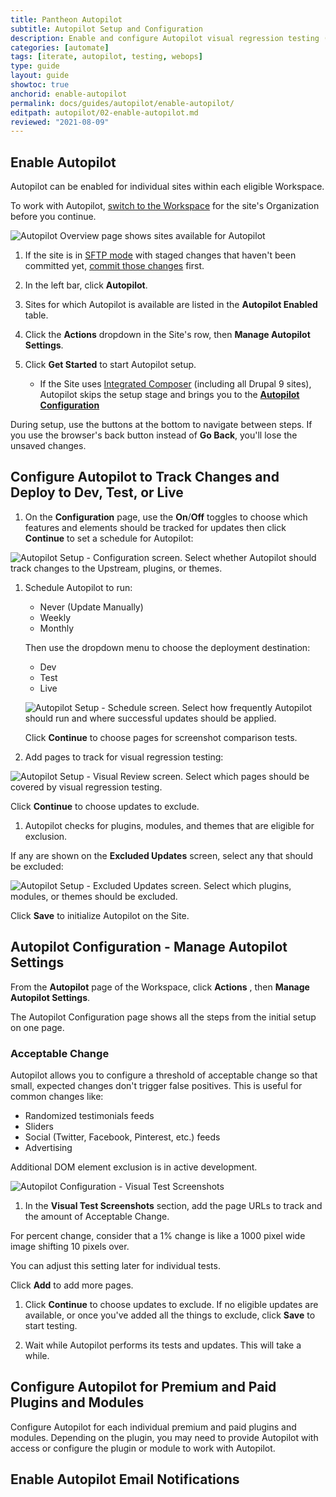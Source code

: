 ```yaml
---
title: Pantheon Autopilot
subtitle: Autopilot Setup and Configuration
description: Enable and configure Autopilot visual regression testing (VRT) for your WordPress or Drupal site.
categories: [automate]
tags: [iterate, autopilot, testing, webops]
type: guide
layout: guide
showtoc: true
anchorid: enable-autopilot
permalink: docs/guides/autopilot/enable-autopilot/
editpath: autopilot/02-enable-autopilot.md
reviewed: "2021-08-09"
---
```


## Enable Autopilot

Autopilot can be enabled for individual sites within each eligible Workspace.

To work with Autopilot, [switch to the Workspace](/guides/new-dashboard/workspaces#switch-between-workspaces) for the site's Organization before you continue.

![Autopilot Overview page shows sites available for Autopilot](../../../images/autopilot/autopilot-sites-overview.png)

1. If the site is in [SFTP mode](/sftp) with staged changes that haven't been committed yet, [commit those changes](/sftp#committing-sftp-changes) first.

1. In the left bar, click <i className="fa fa-robot"></i> **Autopilot**.

1. Sites for which Autopilot is available are listed in the **Autopilot Enabled** table.

1. Click the **Actions** <i className="fa fa-chevron-down fa-w-14"></i> dropdown in the Site's row, then **Manage Autopilot Settings**.

1. Click **Get Started** to start Autopilot setup.

   - If the Site uses [Integrated Composer](/integrated-composer) (including all Drupal 9 sites), Autopilot skips the setup stage and brings you to the [**Autopilot Configuration**](#autopilot-configuration---manage-autopilot-settings)

During setup, use the buttons at the bottom to navigate between steps. If you use the browser's back button instead of **Go Back**, you'll lose the unsaved changes.

## Configure Autopilot to Track Changes and Deploy to Dev, Test, or Live

1. On the **Configuration** page, use the **On**/**Off** toggles to choose which features and elements should be tracked for updates then click **Continue** to set a schedule for Autopilot:

  ![Autopilot Setup - Configuration screen. Select whether Autopilot should track changes to the Upstream, plugins, or themes.](../../../images/autopilot/autopilot-setup-configuration.png)

1. Schedule Autopilot to run:

   - Never (Update Manually)
   - Weekly
   - Monthly

   Then use the dropdown menu to choose the deployment destination:

   - Dev
   - Test
   - Live

   ![Autopilot Setup - Schedule screen. Select how frequently Autopilot should run and where successful updates should be applied.](../../../images/autopilot/autopilot-setup-schedule.png)

   Click **Continue** to choose pages for screenshot comparison tests.

1. Add pages to track for visual regression testing:

  ![Autopilot Setup - Visual Review screen. Select which pages should be covered by visual regression testing.](../../../images/autopilot/autopilot-setup-visual-review.png)

  Click **Continue** to choose updates to exclude.

1. Autopilot checks for plugins, modules, and themes that are eligible for exclusion.

  If any are shown on the **Excluded Updates** screen, select any that should be excluded:

   ![Autopilot Setup - Excluded Updates screen. Select which plugins, modules, or themes should be excluded.](../../../images/autopilot/autopilot-setup-excluded-updates.png)

  Click **Save** to initialize Autopilot on the Site.

## Autopilot Configuration - Manage Autopilot Settings

From the **<i className="fa fa-robot"></i> Autopilot** page of the Workspace, click **Actions** <i className="fa fa-chevron-down fa-w-14"></i>, then **Manage Autopilot Settings**.

The Autopilot Configuration page shows all the steps from the initial setup on one page.

### Acceptable Change

Autopilot allows you to configure a threshold of acceptable change so that small, expected changes don't trigger false positives. This is useful for common changes like:

- Randomized testimonials feeds
- Sliders
- Social (Twitter, Facebook, Pinterest, etc.) feeds
- Advertising

Additional DOM element exclusion is in active development.

![Autopilot Configuration - Visual Test Screenshots](../../../images/autopilot/autopilot-configuration-visual-test-screenshots.png)

1. In the **Visual Test Screenshots** section, add the page URLs to track and the amount of Acceptable Change.

  For percent change, consider that a 1% change is like a 1000 pixel wide image shifting 10 pixels over.
  
  You can adjust this setting later for individual tests.

  Click **<i class="fa fa-plus-circle"></i> Add** to add more pages.

1. Click **Continue** to choose updates to exclude. If no eligible updates are available, or once you've added all the things to exclude, click **Save** to start testing.

1. Wait while Autopilot performs its tests and updates. This will take a while.

## Configure Autopilot for Premium and Paid Plugins and Modules

Configure Autopilot for each individual premium and paid plugins and modules. Depending on the plugin, you may need to provide Autopilot with access or configure the plugin or module to work with Autopilot.

## Enable Autopilot Email Notifications

<Partial file="autopilot/autopilot-email-notifications.md" />

